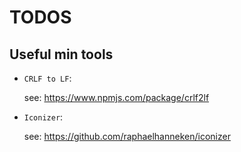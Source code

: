 # TODOS



## Useful min tools


- `CRLF to LF`:

   see: https://www.npmjs.com/package/crlf2lf

- `Iconizer`:

   see: https://github.com/raphaelhanneken/iconizer